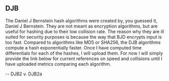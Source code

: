 DJB
--
<p>The Daniel J Bernstein hash algorithms were created by, you guessed it, Daniel J Bernstein.  They are not meant as encryption algorithms, but are useful for hashing due to their low collision rate.  The reason why they are ill suited for security purposes is because the way that BJD encrypts input is too fast.  Compared to algorithms like MD5 or SHA256, the DJB algorithms compute a hash exponentially faster.  Once I have computed time differentials for each of the hashes, I will upload them.  For now I will simply provide the link below for current references on speed and collisions until I have uploaded metrics comparing each algorithm.</p>
--
DJB2 v. DJB2a
